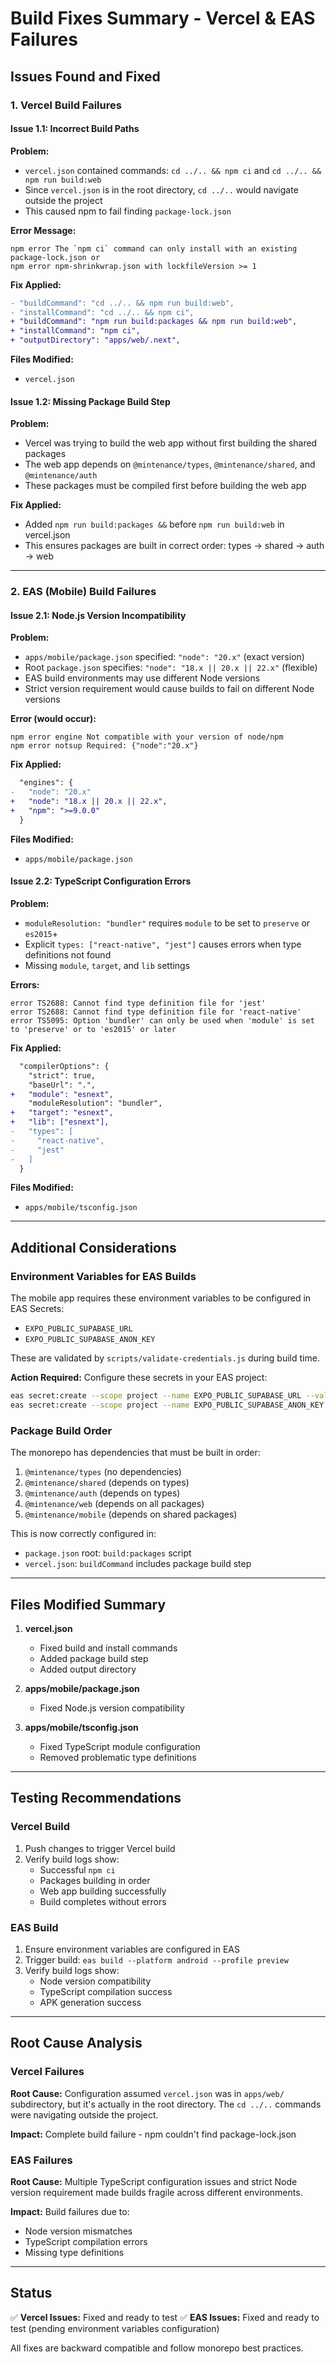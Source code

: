 # Build Fixes Summary - Vercel & EAS Failures

## Issues Found and Fixed

### 1. Vercel Build Failures

#### **Issue 1.1: Incorrect Build Paths**
**Problem:**
- `vercel.json` contained commands: `cd ../.. && npm ci` and `cd ../.. && npm run build:web`
- Since `vercel.json` is in the root directory, `cd ../..` would navigate outside the project
- This caused npm to fail finding `package-lock.json`

**Error Message:**
```
npm error The `npm ci` command can only install with an existing package-lock.json or
npm error npm-shrinkwrap.json with lockfileVersion >= 1
```

**Fix Applied:**
```diff
- "buildCommand": "cd ../.. && npm run build:web",
- "installCommand": "cd ../.. && npm ci",
+ "buildCommand": "npm run build:packages && npm run build:web",
+ "installCommand": "npm ci",
+ "outputDirectory": "apps/web/.next",
```

**Files Modified:**
- `vercel.json`

#### **Issue 1.2: Missing Package Build Step**
**Problem:**
- Vercel was trying to build the web app without first building the shared packages
- The web app depends on `@mintenance/types`, `@mintenance/shared`, and `@mintenance/auth`
- These packages must be compiled first before building the web app

**Fix Applied:**
- Added `npm run build:packages &&` before `npm run build:web` in vercel.json
- This ensures packages are built in correct order: types → shared → auth → web

---

### 2. EAS (Mobile) Build Failures

#### **Issue 2.1: Node.js Version Incompatibility**
**Problem:**
- `apps/mobile/package.json` specified: `"node": "20.x"` (exact version)
- Root `package.json` specifies: `"node": "18.x || 20.x || 22.x"` (flexible)
- EAS build environments may use different Node versions
- Strict version requirement would cause builds to fail on different Node versions

**Error (would occur):**
```
npm error engine Not compatible with your version of node/npm
npm error notsup Required: {"node":"20.x"}
```

**Fix Applied:**
```diff
  "engines": {
-   "node": "20.x"
+   "node": "18.x || 20.x || 22.x",
+   "npm": ">=9.0.0"
  }
```

**Files Modified:**
- `apps/mobile/package.json`

#### **Issue 2.2: TypeScript Configuration Errors**
**Problem:**
- `moduleResolution: "bundler"` requires `module` to be set to `preserve` or `es2015`+
- Explicit `types: ["react-native", "jest"]` causes errors when type definitions not found
- Missing `module`, `target`, and `lib` settings

**Errors:**
```
error TS2688: Cannot find type definition file for 'jest'
error TS2688: Cannot find type definition file for 'react-native'
error TS5095: Option 'bundler' can only be used when 'module' is set to 'preserve' or to 'es2015' or later
```

**Fix Applied:**
```diff
  "compilerOptions": {
    "strict": true,
    "baseUrl": ".",
+   "module": "esnext",
    "moduleResolution": "bundler",
+   "target": "esnext",
+   "lib": ["esnext"],
-   "types": [
-     "react-native",
-     "jest"
-   ]
  }
```

**Files Modified:**
- `apps/mobile/tsconfig.json`

---

## Additional Considerations

### Environment Variables for EAS Builds
The mobile app requires these environment variables to be configured in EAS Secrets:
- `EXPO_PUBLIC_SUPABASE_URL`
- `EXPO_PUBLIC_SUPABASE_ANON_KEY`

These are validated by `scripts/validate-credentials.js` during build time.

**Action Required:**
Configure these secrets in your EAS project:
```bash
eas secret:create --scope project --name EXPO_PUBLIC_SUPABASE_URL --value "your-url"
eas secret:create --scope project --name EXPO_PUBLIC_SUPABASE_ANON_KEY --value "your-key"
```

### Package Build Order
The monorepo has dependencies that must be built in order:
1. `@mintenance/types` (no dependencies)
2. `@mintenance/shared` (depends on types)
3. `@mintenance/auth` (depends on types)
4. `@mintenance/web` (depends on all packages)
5. `@mintenance/mobile` (depends on shared packages)

This is now correctly configured in:
- `package.json` root: `build:packages` script
- `vercel.json`: `buildCommand` includes package build step

---

## Files Modified Summary

1. **vercel.json**
   - Fixed build and install commands
   - Added package build step
   - Added output directory

2. **apps/mobile/package.json**
   - Fixed Node.js version compatibility

3. **apps/mobile/tsconfig.json**
   - Fixed TypeScript module configuration
   - Removed problematic type definitions

---

## Testing Recommendations

### Vercel Build
1. Push changes to trigger Vercel build
2. Verify build logs show:
   - Successful `npm ci`
   - Packages building in order
   - Web app building successfully
   - Build completes without errors

### EAS Build
1. Ensure environment variables are configured in EAS
2. Trigger build: `eas build --platform android --profile preview`
3. Verify build logs show:
   - Node version compatibility
   - TypeScript compilation success
   - APK generation success

---

## Root Cause Analysis

### Vercel Failures
**Root Cause:** Configuration assumed `vercel.json` was in `apps/web/` subdirectory, but it's actually in the root directory. The `cd ../..` commands were navigating outside the project.

**Impact:** Complete build failure - npm couldn't find package-lock.json

### EAS Failures
**Root Cause:** Multiple TypeScript configuration issues and strict Node version requirement made builds fragile across different environments.

**Impact:** Build failures due to:
- Node version mismatches
- TypeScript compilation errors
- Missing type definitions

---

## Status

✅ **Vercel Issues:** Fixed and ready to test
✅ **EAS Issues:** Fixed and ready to test (pending environment variables configuration)

All fixes are backward compatible and follow monorepo best practices.
